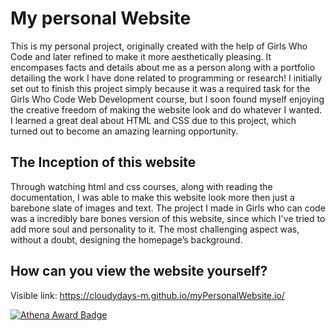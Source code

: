 # My personal Website

This is my personal project, originally created with the help of Girls Who Code and later refined to make it more aesthetically pleasing. It encompases facts and details about me as a person along with a portfolio detailing the work I have done related to programming or research! I initially set out to finish this project simply because it was a required task for the Girls Who Code Web Development course, but I soon found myself enjoying the creative freedom of making the website look and do whatever I wanted. I learned a great deal about HTML and CSS due to this project, which turned out to become an amazing learning opportunity.
## The Inception of this website

Through watching html and css courses, along with reading the documentation, I was able to make this website look more then just a barebone slate of images and text. The project I made in Girls who can code was a incredibly bare bones version of this website, since which I've tried to add more soul and personality to it. The most challenging aspect was, without a doubt, designing the homepage’s background.

## How can you view the website yourself? 

Visible link:  https://cloudydays-m.github.io/myPersonalWebsite.io/


[![Athena Award Badge](https://img.shields.io/endpoint?url=https%3A%2F%2Faward.athena.hackclub.com%2Fapi%2Fbadge)](https://award.athena.hackclub.com?utm_source=readme)
